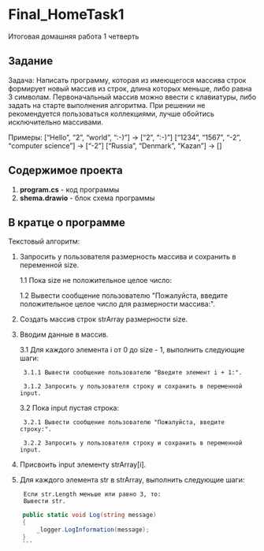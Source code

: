 # Final_HomeTask1
Итоговая домашняя работа 1 четверть
## Задание
Задача: Написать программу, которая из имеющегося массива строк формирует новый массив из строк, длина которых меньше, либо равна 3 символам. Первоначальный массив можно ввести с клавиатуры, либо задать на старте выполнения алгоритма. При решении не рекомендуется пользоваться коллекциями, лучше обойтись исключительно массивами.

Примеры:
[“Hello”, “2”, “world”, “:-)”] → [“2”, “:-)”]
[“1234”, “1567”, “-2”, “computer science”] → [“-2”]
[“Russia”, “Denmark”, “Kazan”] → []

## Содержимое проекта

1. **program.cs**  - код программы
2. **shema.drawio** - блок схема программы


## В кратце о программе

Текстовый алгоритм:
1. Запросить у пользователя размерность массива и сохранить в переменной size.

   1.1 Пока size не положительное целое число:

   1.2 Вывести сообщение пользователю "Пожалуйста, введите положительное целое число для размерности массива:".
2. Создать массив строк strArray размерности size.

3. Вводим данные в массив.

    3.1 Для каждого элемента i от 0 до size - 1, выполнить следующие шаги:

        3.1.1 Вывести сообщение пользователю "Введите элемент i + 1:".

        3.1.2 Запросить у пользователя строку и сохранить в переменной input.
    3.2 Пока input пустая строка:

        3.2.1 Вывести сообщение пользователю "Пожалуйста, введите строку:".

        3.2.2 Запросить у пользователя строку и сохранить в переменной input.
4. Присвоить input элементу strArray[i].
5. Для каждого элемента str в strArray, выполнить следующие шаги:

        Если str.Length меньше или равно 3, то:
        Вывести str.

```csharp
    public static void Log(string message)
    {
        _logger.LogInformation(message);
    }
    ```





